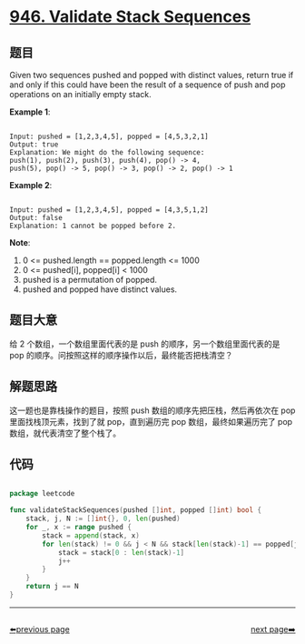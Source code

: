 # [946. Validate Stack Sequences](https://leetcode.com/problems/validate-stack-sequences/)

## 题目

Given two sequences pushed and popped with distinct values, return true if and only if this could have been the result of a sequence of push and pop operations on an initially empty stack.

 

**Example 1**:

```

Input: pushed = [1,2,3,4,5], popped = [4,5,3,2,1]
Output: true
Explanation: We might do the following sequence:
push(1), push(2), push(3), push(4), pop() -> 4,
push(5), pop() -> 5, pop() -> 3, pop() -> 2, pop() -> 1

```

**Example 2**:

```

Input: pushed = [1,2,3,4,5], popped = [4,3,5,1,2]
Output: false
Explanation: 1 cannot be popped before 2.

```

**Note**:

1. 0 <= pushed.length == popped.length <= 1000
2. 0 <= pushed[i], popped[i] < 1000
3. pushed is a permutation of popped.
4. pushed and popped have distinct values.

## 题目大意

给 2 个数组，一个数组里面代表的是 push 的顺序，另一个数组里面代表的是 pop 的顺序。问按照这样的顺序操作以后，最终能否把栈清空？

## 解题思路

这一题也是靠栈操作的题目，按照 push 数组的顺序先把压栈，然后再依次在 pop 里面找栈顶元素，找到了就 pop，直到遍历完 pop 数组，最终如果遍历完了 pop 数组，就代表清空了整个栈了。

## 代码

```go

package leetcode

func validateStackSequences(pushed []int, popped []int) bool {
	stack, j, N := []int{}, 0, len(pushed)
	for _, x := range pushed {
		stack = append(stack, x)
		for len(stack) != 0 && j < N && stack[len(stack)-1] == popped[j] {
			stack = stack[0 : len(stack)-1]
			j++
		}
	}
	return j == N
}

```



----------------------------------------------
<div style="display: flex;justify-content: space-between;align-items: center;">
<p><a href="https://books.halfrost.com/leetcode/ChapterFour/0900~0999/0942.DI-String-Match/">⬅️previous page</a></p>
<p><a href="https://books.halfrost.com/leetcode/ChapterFour/0900~0999/0947.Most-Stones-Removed-with-Same-Row-or-Column/">next page➡️</a></p>
</div>
